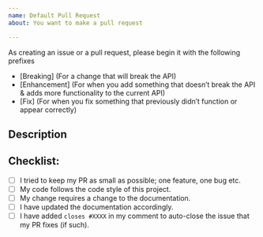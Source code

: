```yaml
---
name: Default Pull Request 
about: You want to make a pull request

---
```


<!-- Pull requests are always greeted with happiness, but before opening a PR it is better to open an issue and discuss it with the team. If it’s a current issue that you want to work on, just leave a comment asking if you can take that issue. Sometimes an issue is already in progress of being fixed. This way, we can ensure that your precious time doesn’t get wasted. -->

As creating an issue or a pull request, please begin it with the following prefixes
- [Breaking] (For a change that will break the API)
- [Enhancement] (For when you add something that doesn’t break the API & adds more functionality to the current API)
- [Fix] (For when you fix something that previously didn’t function or appear correctly)

## Description
<!--- Describe your changes, or link to an issue -->

## Checklist:
<!--- Go over all the following points, and put an `x` in all the boxes that apply. -->
<!--- If you're unsure about any of these, don't hesitate to ask. We're here to help! -->
- [ ] I tried to keep my PR as small as possible; one feature, one bug etc.
- [ ] My code follows the code style of this project.
- [ ] My change requires a change to the documentation.
- [ ] I have updated the documentation accordingly.
- [ ] I have added `closes #XXXX` in my comment to auto-close the issue that my PR fixes (if such).